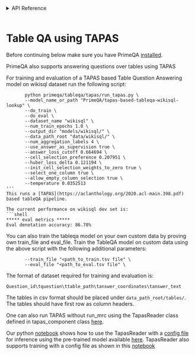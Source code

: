 <!-- START sphinx doc instructions - DO NOT MODIFY next code, please -->
<details>
<summary>API Reference</summary>    

```{eval-rst}

.. autosummary::
    :toctree: _autosummary
    :template: custom-module-template.rst
    :recursive:
   
    primeqa.mrc

```
</details>          
<br>
<!-- END sphinx doc instructions - DO NOT MODIFY above code, please --> 

# Table QA using TAPAS

Before continuing below make sure you have PrimeQA [installed](https://primeqa.github.io/primeqa/installation.html).

PrimeQA also supports answering questions over tables using TAPAS

For training and evaluation of a TAPAS based Table Question Answering model on wikisql dataset run the following script:
```shell
       python primeqa/tableqa/tapas/run_tapas.py \
       --model_name_or_path "PrimeQA/tapas-based-tableqa-wikisql-lookup" \
       --do_train \
       --do_eval \
       --dataset_name "wikisql" \
       --num_train_epochs 1.0 \
       --output_dir "models/wikisql/" \
       --data_path_root "data/wikisql/" \
       --num_aggregation_labels 4 \
       --use_answer_as_supervision true \
       --answer_loss_cutoff 0.664694 \
       --cell_selection_preference 0.207951 \
       --huber_loss_delta 0.121194 \
       --init_cell_selection_weights_to_zero true \
       --select_one_column true \
       --allow_empty_column_selection true \
       --temperature 0.0352513
'''
This runs a [TAPAS](https://aclanthology.org/2020.acl-main.398.pdf) based tableQA pipeline.

The current performance on wikisql dev set is:
```shell
***** eval metrics *****
Eval denotation accuracy: 86.78%

```
You can also train the tableqa model on your own custom data by proving own train_file and eval_file. Train the TableQA model on custom data using the above script with the following additional parameters:

```shell
       --train_file "<path_to_train.tsv file" \
       --eval_file "<path_to_eval.tsv file" \

```

The format of dataset required for training and evaluation is:

`Question_id\tquestion\ttable_path\tanswer_coordinates\tanswer_text`    

The tables in csv format should be placed under `data_path_root/tables/`. The tables should have first row as column headers.

One can also run TAPAS without run_mrc using the TapasReader class defined in tapas_component class [here](./tapas_component.py).

Our python [notebook](https://github.com/primeqa/primeqa/blob/tapas_v2/notebooks/tableqa/tapas_inference.ipynb) shows how to use the TapasReader with a [config file](./configs/tapas_config.json) for inference using the pre-trained model available [here](https://huggingface.co/PrimeQA/tapas-based-tableqa-wikisql-lookup). TapasReader also supports training with a config file as shown in this [notebook](https://github.com/primeqa/primeqa/blob/tapas_v2/notebooks/tableqa/tapas_inference.ipynb)
